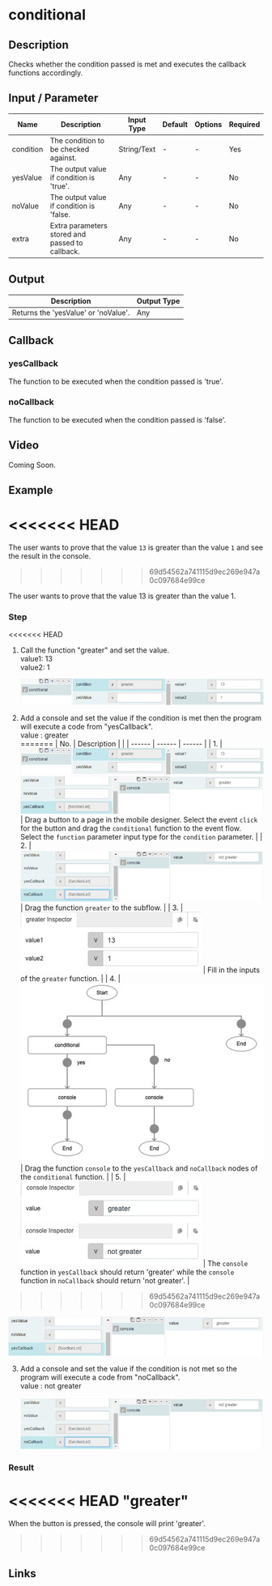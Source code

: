 ﻿# conditional

## Description

Checks whether the condition passed is met and executes the callback functions accordingly.

## Input / Parameter

| Name | Description | Input Type | Default | Options | Required |
| ------ | ------ | ------ | ------ | ------ | ------ |
| condition | The condition to be checked against. | String/Text | - | - | Yes |
| yesValue | The output value if condition is 'true'. | Any | - | - | No |
| noValue | The output value if condition is 'false. | Any | - | - | No |
| extra | Extra parameters stored and passed to callback. | Any | - | - | No |

## Output

| Description | Output Type |
| ------ | ------ |
| Returns the 'yesValue' or 'noValue'. | Any |

## Callback

### yesCallback

The function to be executed when the condition passed is 'true'.

### noCallback

The function to be executed when the condition passed is 'false'.

## Video

Coming Soon.

<!-- Format: [![Video]({image-path}?raw=true)]({url-link}) -->


## Example

<<<<<<< HEAD
=======
The user wants to prove that the value `13` is greater than the value `1` and see the result in the console.
>>>>>>> 69d54562a741115d9ec269e947a0c097684e99ce

The user wants to prove that the value 13 is greater than the value 1.</br>

### Step

<<<<<<< HEAD
1. Call the function "greater" and set the               value.<br>
   value1: 13<br/>
   value2:  1<br/>
  
   ![](../../../../document/function/Flow/conditional/conditional-step-1.png?raw=true)
   
2. Add a console and set the value if the                condition is met then the program will execute    a     code from "yesCallback".<br>
   value : greater<br/>
=======
| No. | Description |  |
| ------ | ------ | ------ |
| 1. | ![](../conditional/conditional-step-1.png?raw=true) ![](../conditional/conditional-step-2.png?raw=true) | Drag a button to a page in the mobile designer. Select the event `click` for the button and drag the `conditional` function to the event flow. Select the `function` parameter input type for the `condition` parameter. |
| 2. | ![](../conditional/conditional-step-3.png?raw=true) | Drag the function `greater` to the subflow. |
| 3. | ![](../conditional/conditional-step-4.png?raw=true) | Fill in the inputs of the `greater` function. |
| 4. | ![](../conditional/conditional-step-5.png?raw=true) | Drag the function `console` to the `yesCallback` and `noCallback` nodes of the `conditional` function. |
| 5. | ![](../conditional/conditional-step-6.png?raw=true) ![](../conditional/conditional-step-7.png?raw=true) | The `console` function in `yesCallback` should return 'greater' while the `console` function in `noCallback` should return 'not greater'. |
>>>>>>> 69d54562a741115d9ec269e947a0c097684e99ce

   ![](../../../../document/function/Flow/conditional/conditional-step-2.png?raw=true)
   
3. Add a console and set the value if the                condition is not met so the program will              execute a code from "noCallback". <br>
   value : not greater<br/>
   
   ![](../../../../document/function/Flow/conditional/conditional-step-3.png?raw=true)

### Result

<<<<<<< HEAD
"greater" 
=======
When the button is pressed, the console will print 'greater'.
>>>>>>> 69d54562a741115d9ec269e947a0c097684e99ce



## Links